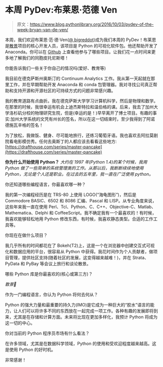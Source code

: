 # 本周 PyDev:布莱恩·范德 Ven

> 原文：<https://www.blog.pythonlibrary.org/2016/10/03/pydev-of-the-week-bryan-van-de-ven/>

本周，我们欢迎布莱恩·范·德·Ven([@ bigreddot](https://twitter.com/bigreddot))成为我们本周的 PyDev！布莱恩是[散景](http://bokeh.pydata.org/en/latest/index.html)项目的核心开发人员，该项目是 Python 的可视化软件包。他还帮助开发了 Anaconda。你可以在 [Github](https://github.com/bryevdv) 上查看他参与了哪些项目。让我们花一点时间来更多地了解我们的同胞皮托尼斯塔！

你能告诉我们一些关于你自己的情况吗(爱好、教育等)

我目前在德克萨斯州奥斯汀的 Continuum Analytics 工作。我从第一天起就在那里工作，并在早期帮助开发 Anaconda 和 conda 包管理器。我对寻找公司真正帮助和支持开源和开源社区的可持续方式的问题非常感兴趣。

我的教育道路有点曲折。我在德克萨斯大学学习计算机科学，然后是物理和数学。在那里的时候，我很幸运有机会上迪杰斯特拉和温伯格的课。后来，我去了加州大学洛杉矶分校的物理研究生院，但是(幸运的是！)早早离开了博士项目。有趣的事实:加州大学系统的文凭有州长的签名，所以在这一切结束时，至少我得到了阿诺德施瓦辛格的签名！

为了放松，我做饭、健身、尽可能地旅行，还练习葡萄牙语。我也喜欢去阿拉莫剧院看电影模仿秀。任何去奥斯丁的人都应该去看看这些地方:[https://drafthouse.com/series/master-pancake](https://drafthouse.com/series/master-pancake)

**你为什么开始使用 Python？**
 *大约在 1997 年(Python 1.4)的某个时候，我用 Python 做了一些简单的系统管理类的工作。从那以后，我断断续续地使用 Python，无论是个人还是职业。在过去的五年里，我一直在广泛使用 python。*

你还知道哪些编程语言，你最喜欢哪一种？

我的第一次编程经历是在 TRS-80 上使用 LOGO(“海龟图形”)，然后是 Commodore BASIC、6502 和 8086 汇编、Pascal 和 LISP。从专业角度来说，这些年来我一直在使用 Perl、Tcl、Python、C、C++、Objective-C、Matlab、Mathematica、Delphi 和 CoffeeScript。我不确定我有一个最喜欢的！有时候，我喜欢能够轻松地用 Python 修改东西，有时候，我喜欢静态类型。合适的工作工具等。

你现在在做什么项目？

我几乎所有的时间都花在了 Bokeh(T2)上，这是一个在浏览器中创建交互式可视化和数据应用的平台，很容易从 Python 中获得。我花时间作为个人贡献者，做项目管理，提供社区支持(随着社区的发展，这变得越来越难！)，并在 Strata、PyData 和 PyBay 等会议上旅行和谈论散景。

哪些 Python 库是你最喜欢的(核心或第三方)？

*散景🙂*

作为一门编程语言，你认为 Python 将何去何从？

Python 的强大力量和最重要的持久力(IMO)是它成为一种巨大的“胶水”语言的能力，让人们可以将许多不同的东西放在一起完成一项工作。各种有趣的发展即将到来，尤其是在存储和计算方面。未来将比现在更加多样化，我预计 Python 将成为这一切的中心。

你对当前的 Python 程序员市场有什么看法？

在许多领域，尤其是在数据科学领域，Python 的使用和受欢迎程度越来越高。这是使用 Python 的好时机。

非常感谢！